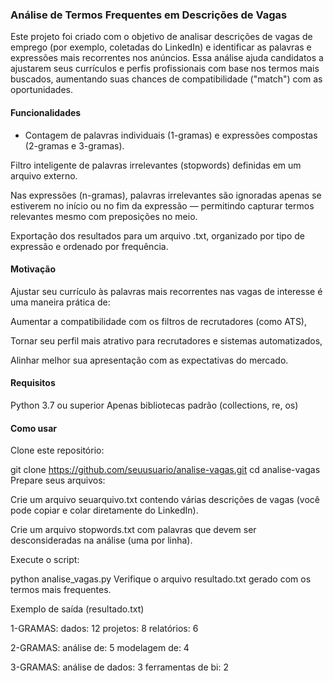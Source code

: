 ### Análise de Termos Frequentes em Descrições de Vagas

 Este projeto foi criado com o objetivo de analisar descrições de vagas de emprego (por exemplo, coletadas do LinkedIn) e identificar as palavras e expressões mais recorrentes nos anúncios. Essa análise ajuda candidatos a ajustarem seus currículos e perfis profissionais com base nos termos mais buscados, aumentando suas chances de compatibilidade ("match") com as oportunidades.

 #### Funcionalidades

- Contagem de palavras individuais (1-gramas) e expressões compostas (2-gramas e 3-gramas).

Filtro inteligente de palavras irrelevantes (stopwords) definidas em um arquivo externo.

Nas expressões (n-gramas), palavras irrelevantes são ignoradas apenas se estiverem no início ou no fim da expressão — permitindo capturar termos relevantes mesmo com preposições no meio.

Exportação dos resultados para um arquivo .txt, organizado por tipo de expressão e ordenado por frequência.

#### Motivação
Ajustar seu currículo às palavras mais recorrentes nas vagas de interesse é uma maneira prática de:

Aumentar a compatibilidade com os filtros de recrutadores (como ATS),

Tornar seu perfil mais atrativo para recrutadores e sistemas automatizados,

Alinhar melhor sua apresentação com as expectativas do mercado.

#### Requisitos
Python 3.7 ou superior
Apenas bibliotecas padrão (collections, re, os)

#### Como usar

Clone este repositório:

git clone https://github.com/seuusuario/analise-vagas.git
cd analise-vagas
Prepare seus arquivos:

Crie um arquivo seuarquivo.txt contendo várias descrições de vagas (você pode copiar e colar diretamente do LinkedIn).

Crie um arquivo stopwords.txt com palavras que devem ser desconsideradas na análise (uma por linha).

Execute o script:

python analise_vagas.py
Verifique o arquivo resultado.txt gerado com os termos mais frequentes.

Exemplo de saída (resultado.txt)

1-GRAMAS:
dados: 12
projetos: 8
relatórios: 6

2-GRAMAS:
análise de: 5
modelagem de: 4

3-GRAMAS:
análise de dados: 3
ferramentas de bi: 2





